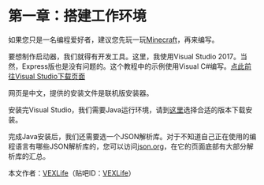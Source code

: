 # 第一章：搭建工作环境
如果您只是一名编程爱好者，建议您先玩一玩[Minecraft](https://www.minecraft.net/zh-hans/ "访问Minecraft官方网站")，再来编写。

要想制作启动器，我们就得有开发工具。这里，我使用Visual Studio 2017。当然，Express版也是没有问题的。这个教程中的示例使用Visual C#编写。[点此前往Visual Studio下载页面](http://www.visualstudio.com/zh-hans/downloads "访问Visual Studio官方网站以下载")

网页是中文，提供的安装文件是联机版安装器。

安装完Visual Studio，我们需要Java运行环境，请到[这里](https://java.com/zh_CN/download "访问Java官方网站以下载")选择合适的版本下载安装。

完成Java安装后，我们还需要选一个JSON解析库。对于不知道自己正在使用的编程语言有哪些JSON解析库的，您可以访问[json.org](https://www.json.org/json-zh.html)，在它的页面底部有大部分解析库的汇总。

本文作者：[VEXLife](https://github.com/VEXLife)（贴吧ID：[VEXLife](https://tieba.baidu.com/home/main?un=VEXlife)）
